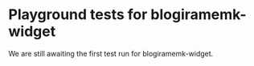# Playground tests for blogiramemk-widget
We are still awaiting the first test run for blogiramemk-widget.
